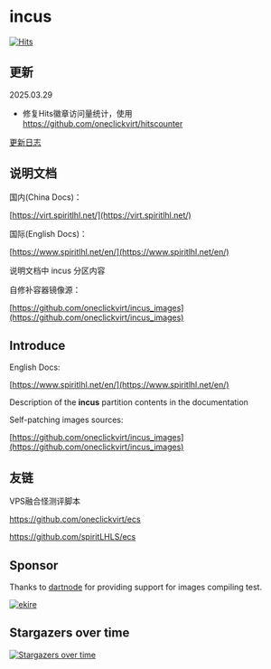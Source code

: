 # incus

[![Hits](https://hits.spiritlhl.net/incus.svg?action=hit&title=Hits&title_bg=%23555555&count_bg=%230eecf8&edge_flat=false)](https://hits.spiritlhl.net)

## 更新

2025.03.29

- 修复Hits徽章访问量统计，使用 https://github.com/oneclickvirt/hitscounter

[更新日志](CHANGELOG.md)

## 说明文档

国内(China Docs)：

[https://virt.spiritlhl.net/](https://virt.spiritlhl.net/)

国际(English Docs)：

[https://www.spiritlhl.net/en/](https://www.spiritlhl.net/en/)

说明文档中 incus 分区内容

自修补容器镜像源：

[https://github.com/oneclickvirt/incus_images](https://github.com/oneclickvirt/incus_images)

## Introduce

English Docs:

[https://www.spiritlhl.net/en/](https://www.spiritlhl.net/en/)

Description of the **incus** partition contents in the documentation

Self-patching images sources:

[https://github.com/oneclickvirt/incus_images](https://github.com/oneclickvirt/incus_images)

## 友链

VPS融合怪测评脚本

https://github.com/oneclickvirt/ecs

https://github.com/spiritLHLS/ecs

## Sponsor

Thanks to [dartnode](https://dartnode.com/?via=server) for providing support for images compiling test.

<a href="https://dartnode.com/?via=server" target="_blank">
  <img src="https://snaju.com/assets/img/logo_dark.svg" alt="ekire">
</a>

## Stargazers over time

[![Stargazers over time](https://starchart.cc/oneclickvirt/incus.svg?background=%23FFFFFF&axis=%23333333&line=%236b63ff)](https://starchart.cc/oneclickvirt/incus)
